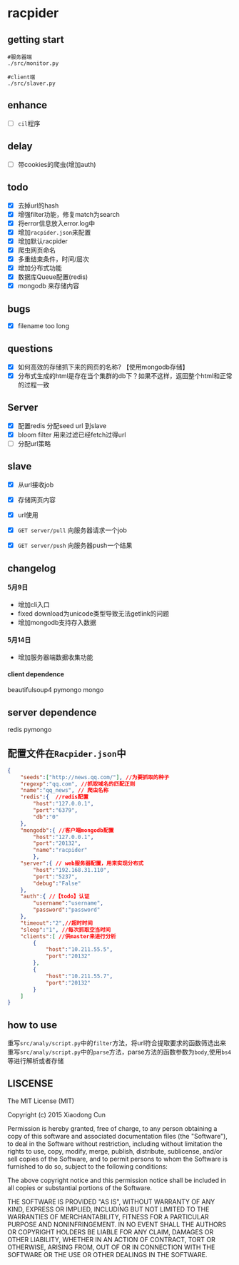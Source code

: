 # racpider


## getting start

```shell
#服务器端
./src/monitor.py

#client端
./src/slaver.py
```

## enhance

- [ ] `cil`程序

## delay

- [ ] 带cookies的爬虫(增加auth)

## todo

- [x] 去掉url的hash
- [x] 增强filter功能，修复match为search
- [x] 将error信息放入error.log中
- [x] 增加`racpider.json`来配置
- [x] 增加默认racpider
- [x] 爬虫网页命名
- [x] 多重结束条件，时间/层次
- [x] 增加分布式功能
- [x] 数据库Queue配置(redis)
- [x] mongodb 来存储内容

## bugs
- [x] filename too long 

## questions
- [x] 如何高效的存储抓下来的网页的名称? 【使用mongodb存储】
- [x] 分布式生成的html是存在当个集群的db下？如果不这样，返回整个html和正常的过程一致

## Server
- [x] 配置redis 分配seed url 到slave
- [x] bloom filter 用来过滤已经fetch过得url
- [ ] 分配url策略

## slave
- [x] 从url接收job
- [x] 存储网页内容
- [x] url使用
- [x] `GET server/pull` 向服务器请求一个job
- [x] `GET server/push` 向服务器push一个结果


## changelog

#### 5月9日

- 增加cli入口
- fixed download为unicode类型导致无法getlink的问题
- 增加mongodb支持存入数据

#### 5月14日

- 增加服务器端数据收集功能

#### client dependence

beautifulsoup4
pymongo
mongo

## server dependence

redis
pymongo


## 配置文件在`Racpider.json`中
```json
{
	"seeds":["http://news.qq.com/"], //为要抓取的种子
	"regexp":"qq.com", //抓取域名的匹配正则
	"name":"qq_news", // 爬虫名称
	"redis":{  //redis配置
		"host":"127.0.0.1",
		"port":"6379",
		"db":"0"
	},
	"mongodb":{ //客户端mongodb配置
		"host":"127.0.0.1",
		"port":"20132",
		"name":"racpider"
		},
	"server":{ // web服务器配置，用来实现分布式
		"host":"192.168.31.110",
		"port":"5237",
		"debug":"False"
	},
	"auth":{ //【todo】认证
		"username":"username",
		"password":"password"
	},
	"timeout":"2",//超时时间
	"sleep":"1", //每次抓取空当时间
	"clients":[ //供master来进行分析
		{
			"host":"10.211.55.5",
			"port":"20132"
		},
		{
			"host":"10.211.55.7",
			"port":"20132"
		}
	]
}

```


## how to use

重写`src/analy/script.py`中的`filter`方法，将url符合提取要求的函数筛选出来
重写`src/analy/script.py`中的`parse`方法，parse方法的函数参数为`body`,使用`bs4`等进行解析或者存储



## LISCENSE

The MIT License (MIT)

Copyright (c) 2015 Xiaodong Cun

Permission is hereby granted, free of charge, to any person obtaining a copy
of this software and associated documentation files (the "Software"), to deal
in the Software without restriction, including without limitation the rights
to use, copy, modify, merge, publish, distribute, sublicense, and/or sell
copies of the Software, and to permit persons to whom the Software is
furnished to do so, subject to the following conditions:

The above copyright notice and this permission notice shall be included in all
copies or substantial portions of the Software.

THE SOFTWARE IS PROVIDED "AS IS", WITHOUT WARRANTY OF ANY KIND, EXPRESS OR
IMPLIED, INCLUDING BUT NOT LIMITED TO THE WARRANTIES OF MERCHANTABILITY,
FITNESS FOR A PARTICULAR PURPOSE AND NONINFRINGEMENT. IN NO EVENT SHALL THE
AUTHORS OR COPYRIGHT HOLDERS BE LIABLE FOR ANY CLAIM, DAMAGES OR OTHER
LIABILITY, WHETHER IN AN ACTION OF CONTRACT, TORT OR OTHERWISE, ARISING FROM,
OUT OF OR IN CONNECTION WITH THE SOFTWARE OR THE USE OR OTHER DEALINGS IN THE
SOFTWARE.

